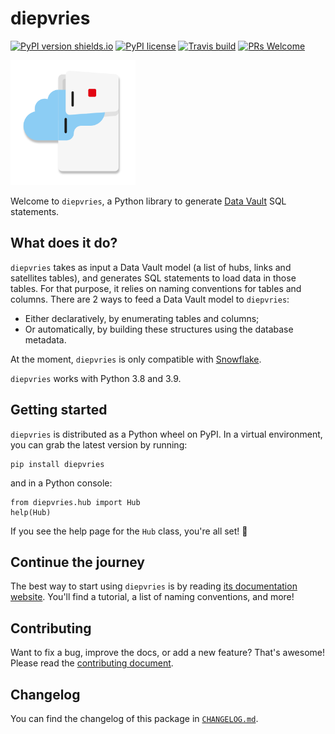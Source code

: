 # diepvries

[![PyPI version shields.io](https://img.shields.io/pypi/v/diepvries.svg)](https://pypi.python.org/pypi/diepvries/)
[![PyPI license](https://img.shields.io/pypi/l/diepvries.svg)](https://pypi.python.org/pypi/diepvries/)
[![Travis build](https://img.shields.io/travis/com/PicnicSupermarket/diepvries/master)](https://app.travis-ci.com/github/PicnicSupermarket/diepvries)
[![PRs Welcome](https://img.shields.io/badge/PRs-welcome-brightgreen.svg)](http://makeapullrequest.com)

<img src="doc/static/diepvries.svg" alt="diepvries logo" width=200>

Welcome to `diepvries`, a Python library to generate
[Data Vault](https://en.wikipedia.org/wiki/Data_vault_modeling) SQL statements.

## What does it do?

`diepvries` takes as input a Data Vault model (a list of hubs, links and satellites tables),
and generates SQL statements to load data in those tables. For that purpose, it relies
on naming conventions for tables and columns. There are 2 ways to feed a Data Vault
model to `diepvries`:

- Either declaratively, by enumerating tables and columns;
- Or automatically, by building these structures using the database metadata.

At the moment, `diepvries` is only compatible with
[Snowflake](https://www.snowflake.com/).

`diepvries` works with Python 3.8 and 3.9.

## Getting started

`diepvries` is distributed as a Python wheel on PyPI. In a virtual environment, you can
grab the latest version by running:

```shell
pip install diepvries
```

and in a Python console:

```python3
from diepvries.hub import Hub
help(Hub)
```

If you see the help page for the `Hub` class, you're all set! :rocket:

## Continue the journey

The best way to start using `diepvries` is by reading
[its documentation website](https://diepvries.picnic.tech). You'll find a tutorial, a
list of naming conventions, and more!

## Contributing

Want to fix a bug, improve the docs, or add a new feature? That's awesome! Please read
the [contributing document](https://github.com/PicnicSupermarket/diepvries/blob/master/CONTRIBUTING.md).

## Changelog

You can find the changelog of this package in
[`CHANGELOG.md`](https://github.com/PicnicSupermarket/diepvries/blob/master/CHANGELOG.md).
